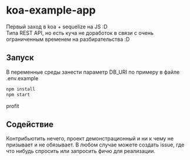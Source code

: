 # koa-example-app

Первый заход в koa + sequelize на JS :D <br>
Типа REST API, но есть куча не доработок в связи с очень ограниченным временем на разбирательства :D

## Запуск

В переменные среды занести параметр DB_URI по примеру в файле .env.example

```bash
npm install
npm start
```
profit


## Содействие

Контрибьютить нечего, проект демонстрационный и ни к чему не призывает и не обязывает. В любом случае можете создать issue, где что нибудь спросить или запросить фичю для реализации.
